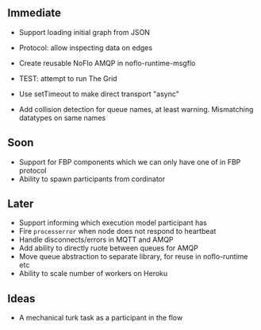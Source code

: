
Immediate
----------

* Support loading initial graph from JSON
* Protocol: allow inspecting data on edges

* Create reusable NoFlo AMQP in noflo-runtime-msgflo
* TEST: attempt to run The Grid

* Use setTimeout to make direct transport "async"
* Add collision detection for queue names,
at least warning. Mismatching datatypes on same names

Soon
-----

* Support for FBP components which we can only have one of in FBP protocol
* Ability to spawn participants from cordinator

Later
-----

* Support informing which execution model participant has
* Fire `processerror` when node does not respond to heartbeat
* Handle disconnects/errors in MQTT and AMQP
* Add ability to directly ruote between queues for AMQP
* Move queue abstraction to separate library, for reuse in noflo-runtime etc
* Ability to scale number of workers on Heroku

Ideas
-------

* A mechanical turk task as a participant in the flow

